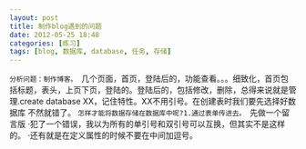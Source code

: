 ```yaml
---
layout: post
title: 制作blog遇到的问题
date: 2012-05-25 18:48
categories: [练习]
tags: [blog, 数据库, database, 任务, 存储]
---
```

`分析问题：制作博客。
`几个页面，首页，登陆后的，功能查看。。。细致化，首页包括标题，表头，上页下页，登陆的。登陆后的，包括修改，删除，总得来说就是管理.create database XX，记住特性。XX不用引号。在创建表时我们要先选择好数据库
不然就错了。
`怎样才能将数据存储在数据库中呢?1.通过表单传进去。
`先做一个留言版
·犯了一个错误，我以为所有的单引号和双引号可以互换，但其实不是这样的。
·还有就是在定义属性的时候不要在中间加逗号。
